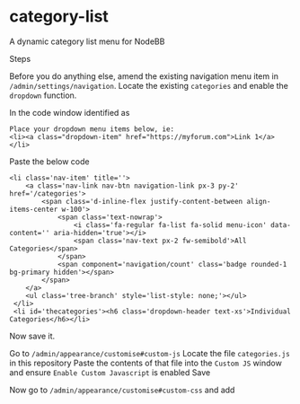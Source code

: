 # category-list
A dynamic category list menu for NodeBB

Steps

Before you do anything else, amend the existing navigation menu item in `/admin/settings/navigation`. Locate the existing `categories` and enable the `dropdown` function. 

In the code window identified as 

```
Place your dropdown menu items below, ie:
<li><a class="dropdown-item" href="https://myforum.com">Link 1</a></li>
```

Paste the below code

```
<li class='nav-item' title=''>                 
    <a class='nav-link nav-btn navigation-link px-3 py-2' href='/categories'>                     
        <span class='d-inline-flex justify-content-between align-items-center w-100'>                         
            <span class='text-nowrap'>                             
                <i class='fa-regular fa-list fa-solid menu-icon' data-content='' aria-hidden='true'></i>                             
                <span class='nav-text px-2 fw-semibold'>All Categories</span>                         
            </span>                         
            <span component='navigation/count' class='badge rounded-1 bg-primary hidden'></span>                     
        </span>                 
    </a>                 
    <ul class='tree-branch' style='list-style: none;'></ul>            
 </li>
 <li id='thecategories'><h6 class='dropdown-header text-xs'>Individual Categories</h6></li>
```

Now save it.

Go to `/admin/appearance/customise#custom-js`
Locate the file `categories.js` in this repository
Paste the contents of that file into the `Custom JS` window and ensure `Enable Custom Javascript` is enabled
Save

Now go to `/admin/appearance/customise#custom-css` and add 






